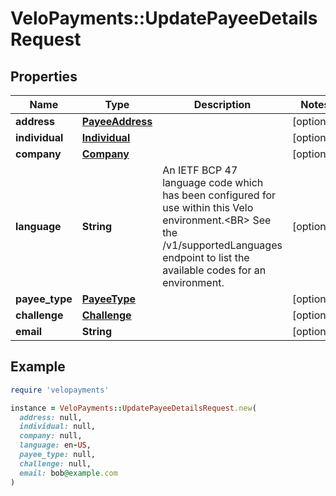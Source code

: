 # VeloPayments::UpdatePayeeDetailsRequest

## Properties

| Name | Type | Description | Notes |
| ---- | ---- | ----------- | ----- |
| **address** | [**PayeeAddress**](PayeeAddress.md) |  | [optional] |
| **individual** | [**Individual**](Individual.md) |  | [optional] |
| **company** | [**Company**](Company.md) |  | [optional] |
| **language** | **String** | An IETF BCP 47 language code which has been configured for use within this Velo environment.&lt;BR&gt; See the /v1/supportedLanguages endpoint to list the available codes for an environment.  | [optional] |
| **payee_type** | [**PayeeType**](PayeeType.md) |  | [optional] |
| **challenge** | [**Challenge**](Challenge.md) |  | [optional] |
| **email** | **String** |  | [optional] |

## Example

```ruby
require 'velopayments'

instance = VeloPayments::UpdatePayeeDetailsRequest.new(
  address: null,
  individual: null,
  company: null,
  language: en-US,
  payee_type: null,
  challenge: null,
  email: bob@example.com
)
```

